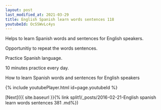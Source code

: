 ```yaml
---
layout: post
last_modified_at: 2021-03-29
title: English Spanish learn words sentences 118 
youtubeId: OcSSWvLc4ys
---
```

 
 
Helps to learn Spanish words and sentences for English speakers.

Opportunitiy to repeat the words sentences. 

Practice Spanish language. 
 
10 minutes practice every day. 
 
How to learn Spanish words and sentences for English speakers 
 
{% include youtubePlayer.html id=page.youtubeId %}
 
 
[Next]({{ site.baseurl }}{% link  split1/_posts/2016-02-21-English spanish learn words sentences 381 .md%})
 
